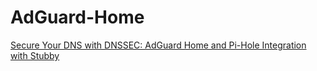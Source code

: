 # AdGuard-Home
[Secure Your DNS with DNSSEC: AdGuard Home and Pi-Hole Integration with Stubby](https://youtu.be/zwDvHq1NuAM)
